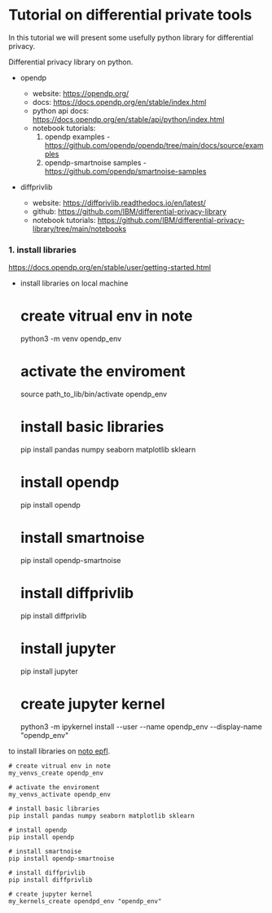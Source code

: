 # Tutorial on differential private tools

In this tutorial we will present some usefully python library for differential privacy.

Differential privacy library on python.

- opendp
  - website: https://opendp.org/
  - docs: https://docs.opendp.org/en/stable/index.html
  - python api docs: https://docs.opendp.org/en/stable/api/python/index.html
  - notebook tutorials:
      1. opendp examples - https://github.com/opendp/opendp/tree/main/docs/source/examples
      2. opendp-smartnoise samples - https://github.com/opendp/smartnoise-samples

- diffprivlib
  - website: https://diffprivlib.readthedocs.io/en/latest/
  - github: https://github.com/IBM/differential-privacy-library
  - notebook tutorials: https://github.com/IBM/differential-privacy-library/tree/main/notebooks


### 1. install libraries

https://docs.opendp.org/en/stable/user/getting-started.html

- install libraries on local machine


    # create vitrual env in note
    python3 -m venv opendp_env
    
    # activate the enviroment
    source path_to_lib/bin/activate opendp_env
    
    # install basic libraries
    pip install pandas numpy seaborn matplotlib sklearn 

    # install opendp
    pip install opendp

    # install smartnoise
    pip install opendp-smartnoise

    # install diffprivlib
    pip install diffprivlib

    # install jupyter
    pip install jupyter

    # create jupyter kernel 
    python3 -m ipykernel install --user --name opendp_env --display-name "opendp_env"

to install libraries on [noto epfl](https://noto.epfl.ch/hub/login?next=%2Fhub%2F).

    # create vitrual env in note
    my_venvs_create opendp_env
    
    # activate the enviroment
    my_venvs_activate opendp_env
    
    # install basic libraries
    pip install pandas numpy seaborn matplotlib sklearn 

    # install opendp
    pip install opendp

    # install smartnoise
    pip install opendp-smartnoise

    # install diffprivlib
    pip install diffprivlib

    # create jupyter kernel 
    my_kernels_create opendpd_env "opendp_env"